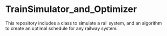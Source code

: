 # TrainSimulator_and_Optimizer
This repository includes a class to simulate a rail system, and an algorithm to create an optimal schedule for any railway system.
